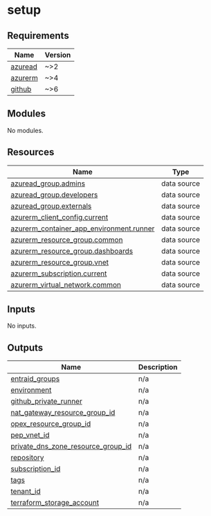 # setup

<!-- BEGIN_TF_DOCS -->
## Requirements

| Name | Version |
|------|---------|
| <a name="requirement_azuread"></a> [azuread](#requirement\_azuread) | ~>2 |
| <a name="requirement_azurerm"></a> [azurerm](#requirement\_azurerm) | ~>4 |
| <a name="requirement_github"></a> [github](#requirement\_github) | ~>6 |

## Modules

No modules.

## Resources

| Name | Type |
|------|------|
| [azuread_group.admins](https://registry.terraform.io/providers/hashicorp/azuread/latest/docs/data-sources/group) | data source |
| [azuread_group.developers](https://registry.terraform.io/providers/hashicorp/azuread/latest/docs/data-sources/group) | data source |
| [azuread_group.externals](https://registry.terraform.io/providers/hashicorp/azuread/latest/docs/data-sources/group) | data source |
| [azurerm_client_config.current](https://registry.terraform.io/providers/hashicorp/azurerm/latest/docs/data-sources/client_config) | data source |
| [azurerm_container_app_environment.runner](https://registry.terraform.io/providers/hashicorp/azurerm/latest/docs/data-sources/container_app_environment) | data source |
| [azurerm_resource_group.common](https://registry.terraform.io/providers/hashicorp/azurerm/latest/docs/data-sources/resource_group) | data source |
| [azurerm_resource_group.dashboards](https://registry.terraform.io/providers/hashicorp/azurerm/latest/docs/data-sources/resource_group) | data source |
| [azurerm_resource_group.vnet](https://registry.terraform.io/providers/hashicorp/azurerm/latest/docs/data-sources/resource_group) | data source |
| [azurerm_subscription.current](https://registry.terraform.io/providers/hashicorp/azurerm/latest/docs/data-sources/subscription) | data source |
| [azurerm_virtual_network.common](https://registry.terraform.io/providers/hashicorp/azurerm/latest/docs/data-sources/virtual_network) | data source |

## Inputs

No inputs.

## Outputs

| Name | Description |
|------|-------------|
| <a name="output_entraid_groups"></a> [entraid\_groups](#output\_entraid\_groups) | n/a |
| <a name="output_environment"></a> [environment](#output\_environment) | n/a |
| <a name="output_github_private_runner"></a> [github\_private\_runner](#output\_github\_private\_runner) | n/a |
| <a name="output_nat_gateway_resource_group_id"></a> [nat\_gateway\_resource\_group\_id](#output\_nat\_gateway\_resource\_group\_id) | n/a |
| <a name="output_opex_resource_group_id"></a> [opex\_resource\_group\_id](#output\_opex\_resource\_group\_id) | n/a |
| <a name="output_pep_vnet_id"></a> [pep\_vnet\_id](#output\_pep\_vnet\_id) | n/a |
| <a name="output_private_dns_zone_resource_group_id"></a> [private\_dns\_zone\_resource\_group\_id](#output\_private\_dns\_zone\_resource\_group\_id) | n/a |
| <a name="output_repository"></a> [repository](#output\_repository) | n/a |
| <a name="output_subscription_id"></a> [subscription\_id](#output\_subscription\_id) | n/a |
| <a name="output_tags"></a> [tags](#output\_tags) | n/a |
| <a name="output_tenant_id"></a> [tenant\_id](#output\_tenant\_id) | n/a |
| <a name="output_terraform_storage_account"></a> [terraform\_storage\_account](#output\_terraform\_storage\_account) | n/a |
<!-- END_TF_DOCS -->
